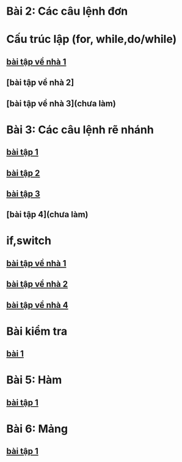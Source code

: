 # Bài 2: Các câu lệnh đơn
# Cấu trúc lập (for, while,do/while)
## [bài tập về nhà 1](https://www.jdoodle.com/embed/v0/5G2a)
## [bài tập về nhà 2]
## [bài tập về nhà 3](chưa làm)
# Bài 3: Các câu lệnh rẽ nhánh
## [bài tập 1](https://www.jdoodle.com/embed/v0/5Axi)
## [bài tập 2](https://www.jdoodle.com/embed/v0/5AxV)
## [bài tập 3](https://www.jdoodle.com/embed/v0/5AyJ)
## [bài tập 4](chưa làm)
# if,switch
## [bài tập về nhà 1](https://www.jdoodle.com/embed/v0/5FUu)
## [bài tập về nhà 2](https://www.jdoodle.com/embed/v0/5FUg)
## [bài tập về nhà 4](https://www.jdoodle.com/embed/v0/5FUD)
# Bài kiểm tra
## [bài 1](https://www.jdoodle.com/embed/v0/5F2u)
# Bài 5: Hàm
## [ bài tập 1](https://www.jdoodle.com/embed/v0/5HKR)
# Bài 6: Mảng
## [bài tập 1](https://www.jdoodle.com/a/5ImY)
